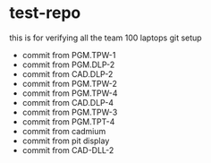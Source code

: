 # test-repo
this is for verifying all the team 100 laptops git setup

* commit from PGM.TPW-1
* commit from PGM.DLP-2
* commit from CAD.DLP-2
* commit from PGM.TPW-2
* commit from PGM.TPW-4
* commit from CAD.DLP-4
* commit from PGM.TPW-3
* commit from PGM.TPT-4
* commit from cadmium
* commit from pit display
* commit from CAD-DLL-2